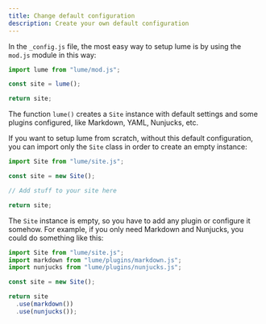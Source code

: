 ```yaml
---
title: Change default configuration
description: Create your own default configuration
---
```


In the `_config.js` file, the most easy way to setup lume is by using the
`mod.js` module in this way:

```js
import lume from "lume/mod.js";

const site = lume();

return site;
```

The function `lume()` creates a `Site` instance with default settings and some
plugins configured, like Markdown, YAML, Nunjucks, etc.

If you want to setup lume from scratch, without this default configuration, you
can import only the `Site` class in order to create an empty instance:

```js
import Site from "lume/site.js";

const site = new Site();

// Add stuff to your site here

return site;
```

The `Site` instance is empty, so you have to add any plugin or configure it
somehow. For example, if you only need Markdown and Nunjucks, you could do
something like this:

```js
import Site from "lume/site.js";
import markdown from "lume/plugins/markdown.js";
import nunjucks from "lume/plugins/nunjucks.js";

const site = new Site();

return site
  .use(markdown())
  .use(nunjucks());
```
